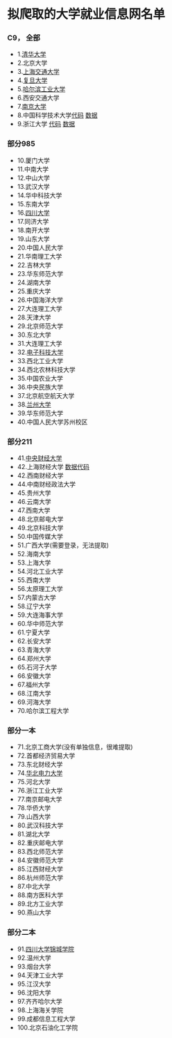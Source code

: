 # 拟爬取的大学就业信息网名单

### C9， 全部

- 1.[清华大学](https://github.com/Maicius/UniversityRecruitment-sSurvey/blob/master/university/TsingHuaRecruitment.py)
- 2.北京大学
- 3.[上海交通大学](https://github.com/Maicius/UniversityRecruitment-sSurvey/blob/master/university/Recruitment.py)
- 4.[复旦大学](https://github.com/Maicius/UniversityRecruitment-sSurvey/blob/master/university/FDURescruitment.py)
- 5.[哈尔滨工业大学](https://github.com/Maicius/UniversityRecruitment-sSurvey/blob/master/university/HITRescruitment.py)
- 6.西安交通大学
- 7.[南京大学](https://github.com/Maicius/UniversityRecruitment-sSurvey/blob/master/university/NJURescruitment.py)
- 8.中国科学技术大学[代码](https://github.com/Maicius/UniversityRecruitment-sSurvey/blob/master/university/USTCRecruitment.py) [数据](https://github.com/Maicius/UniversityRecruitment-sSurvey/blob/master/data/ustc_company_info.json)
- 9.浙江大学 [代码](https://github.com/Maicius/UniversityRecruitment-sSurvey/blob/master/university/ZJURescruitment.py) [数据](https://github.com/Maicius/UniversityRecruitment-sSurvey/blob/master/data/zju_company_info.json)

### 部分985

- 10.厦门大学
- 11.中南大学
- 12.中山大学
- 13.武汉大学
- 14.华中科技大学
- 15.东南大学
- 16.[四川大学](https://github.com/Maicius/UniversityRecruitment-sSurvey/blob/master/university/Recruitment.py)
- 17.同济大学
- 18.南开大学
- 19.山东大学
- 20.中国人民大学
- 21.华南理工大学
- 22.吉林大学
- 23.华东师范大学
- 24.湖南大学
- 25.重庆大学
- 26.中国海洋大学
- 27.大连理工大学
- 28.天津大学
- 29.北京师范大学
- 30.东北大学
- 31.大连理工大学
- 32.[电子科技大学](https://github.com/Maicius/UniversityRecruitment-sSurvey/blob/master/university/UESTCRecruitment.py)
- 33.西北工业大学
- 34.西北农林科技大学
- 35.中国农业大学
- 36.中央民族大学
- 37.北京航空航天大学
- 38.[兰州大学](https://github.com/Maicius/UniversityRecruitment-sSurvey/blob/master/university/LZURecruitment.py)
- 39.华东师范大学
- 40.中国人民大学苏州校区

### 部分211

- 41.[中央财经大学](https://github.com/Maicius/UniversityRecruitment-sSurvey/blob/master/university/CUFERescruitment.py)
- 42.上海财经大学 [数据](https://github.com/Maicius/UniversityRecruitment-sSurvey/blob/master/data/sufe_company_info.json)[代码](https://github.com/Maicius/UniversityRecruitment-sSurvey/blob/master/university/SUFERescruitment.py)
- 42.西南财经大学
- 44.中南财经政法大学
- 45.贵州大学
- 46.云南大学
- 47.西南大学
- 48.北京邮电大学
- 49.北京科技大学
- 50.中国传媒大学
- 51.广西大学(需要登录，无法提取)
- 52.海南大学
- 53.上海大学
- 54.河北工业大学
- 55.西南大学
- 56.太原理工大学
- 57.内蒙古大学
- 58.辽宁大学
- 59.大连海事大学
- 60.华中师范大学
- 61.宁夏大学
- 62.长安大学
- 63.青海大学
- 64.郑州大学
- 65.石河子大学
- 66.安徽大学
- 67.福州大学
- 68.江南大学
- 69.河海大学
- 70.哈尔滨工程大学

### 部分一本

- 71.北京工商大学(没有单独信息，很难提取)
- 72.首都经济贸易大学
- 73.东北财经大学
- 74.[华北电力大学](https://github.com/Maicius/UniversityRecruitment-sSurvey/blob/master/university/NCEPURecruitment.py)
- 75.河北大学
- 76.浙江工业大学
- 77.南京邮电大学
- 78.华侨大学
- 79.山西大学
- 80.武汉科技大学
- 81.湖北大学
- 82.重庆邮电大学
- 83.西北师范大学
- 84.安徽师范大学
- 85.江西财经大学
- 86.杭州师范大学
- 87.中北大学
- 88.南方医科大学
- 89.北方工业大学
- 90.燕山大学

### 部分二本

- 91.[四川大学锦城学院](https://github.com/Maicius/UniversityRecruitment-sSurvey/blob/master/university/JinChengRecruitment.py)
- 92.温州大学
- 93.烟台大学
- 94.天津工业大学
- 95.江汉大学
- 96.沈阳大学
- 97.齐齐哈尔大学
- 98.上海海关学院
- 99.成都信息工程大学
- 100.北京石油化工学院